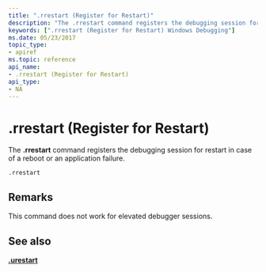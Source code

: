 ```yaml
---
title: ".rrestart (Register for Restart)"
description: "The .rrestart command registers the debugging session for restart in case of a reboot or an application failure."
keywords: [".rrestart (Register for Restart) Windows Debugging"]
ms.date: 05/23/2017
topic_type:
- apiref
ms.topic: reference
api_name:
- .rrestart (Register for Restart)
api_type:
- NA
---
```


# .rrestart (Register for Restart)


The **.rrestart** command registers the debugging session for restart in case of a reboot or an application failure.

```dbgcmd
.rrestart
```

## Remarks

This command does not work for elevated debugger sessions.

## See also


[**.urestart**](-urestart--unregister-for-restart-.md)

 

 







